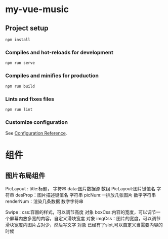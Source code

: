 # my-vue-music

## Project setup

```
npm install
```

### Compiles and hot-reloads for development

```
npm run serve
```

### Compiles and minifies for production

```
npm run build
```

### Lints and fixes files

```
npm run lint
```

### Customize configuration

See [Configuration Reference](https://cli.vuejs.org/config/).

# 组件

## 图片布局组件

PicLayout :
            title:标题，                字符串
            data:图片数据源              数组
            PicLayout:图片键值名        字符串
            desProp：图片描述键值名     字符串
            picNum:一排放几张图片       数字字符串
            renderNum：渲染几条数据     数字字符串

Swipe     :
            css:容器的样式，可以调节高度                                       对象
            boxCss:内容的宽度，可以调节一个屏幕内放多宽的内容，自定义滑块宽度     对象
            imgCss：图片的宽度，可以调节滑块宽度内图片占对少，然后写文字          对象
            已经有了slot,可以自定义当需要内容的时候